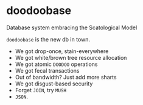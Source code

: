 # doodoobase
Database system embracing the Scatological Model

`doodoobase` is the new db in town.

- We got drop-once, stain-everywhere
- We got white/brown tree resource allocation
- We got atomic `DOODOO` operations
- We got fecal transactions
- Out of bandwidth? Just add more sharts
- We got disgust-based security
- Forget `JOIN`, try `MUSH`
- `JSON`.
